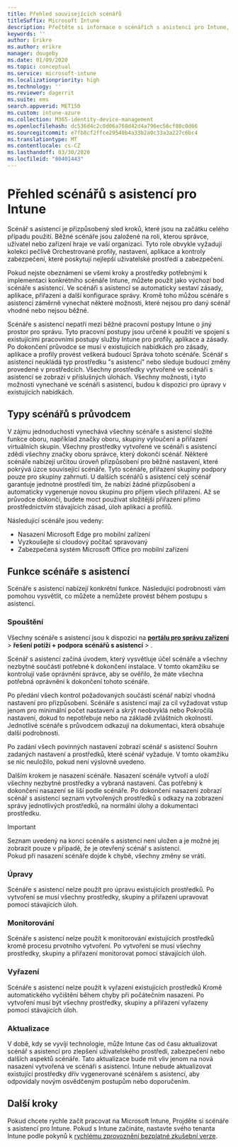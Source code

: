 ```yaml
---
title: Přehled souvisejících scénářů
titleSuffix: Microsoft Intune
description: Přečtěte si informace o scénářích s asistencí pro Intune, které jsou dostupné na portálu pro správu zařízení Microsoft 365.
keywords: ''
author: Erikre
ms.author: erikre
manager: dougeby
ms.date: 01/09/2020
ms.topic: conceptual
ms.service: microsoft-intune
ms.localizationpriority: high
ms.technology: ''
ms.reviewer: dagerrit
ms.suite: ems
search.appverid: MET150
ms.custom: intune-azure
ms.collection: M365-identity-device-management
ms.openlocfilehash: dc536d4c2c0d06a768d42d4a796ec56cf80c0d66
ms.sourcegitcommit: e7fb8cf2ffce29548b4a33b2a0c33a3a227c6bc4
ms.translationtype: MT
ms.contentlocale: cs-CZ
ms.lasthandoff: 03/30/2020
ms.locfileid: "80401443"
---
```

# <a name="intune-guided-scenarios-overview"></a>Přehled scénářů s asistencí pro Intune 

Scénář s asistencí je přizpůsobený sled kroků, které jsou na začátku celého případu použití. Běžné scénáře jsou založené na roli, kterou správce, uživatel nebo zařízení hraje ve vaší organizaci. Tyto role obvykle vyžadují kolekci pečlivě Orchestrované profily, nastavení, aplikace a kontroly zabezpečení, které poskytují nejlepší uživatelské prostředí a zabezpečení.    

Pokud nejste obeznámeni se všemi kroky a prostředky potřebnými k implementaci konkrétního scénáře Intune, můžete použít jako výchozí bod scénáře s asistencí. Ve scénáři s asistencí se automaticky sestaví zásady, aplikace, přiřazení a další konfigurace správy. Kromě toho můžou scénáře s asistencí záměrně vynechat některé možnosti, které nejsou pro daný scénář vhodné nebo nejsou běžné. 

Scénáře s asistencí nepatří mezi běžné pracovní postupy Intune o jiný prostor pro správu. Tyto pracovní postupy jsou určené k použití ve spojení s existujícími pracovními postupy služby Intune pro profily, aplikace a zásady. Po dokončení průvodce se musí v existujících nabídkách pro zásady, aplikace a profily provést veškerá budoucí Správa tohoto scénáře. Scénář s asistencí neukládá typ prostředku "s asistencí" nebo sleduje budoucí změny provedené v prostředcích. Všechny prostředky vytvořené ve scénáři s asistencí se zobrazí v příslušných úlohách. Všechny možnosti, i tyto možnosti vynechané ve scénáři s asistencí, budou k dispozici pro úpravy v existujících nabídkách.  

## <a name="types-of-guided-scenarios"></a>Typy scénářů s průvodcem 

V zájmu jednoduchosti vynechává všechny scénáře s asistencí složité funkce oboru, například značky oboru, skupiny vyloučení a přiřazení virtuálních skupin. Všechny prostředky vytvořené ve scénáři s asistencí zdědí všechny značky oboru správce, který dokončí scénář. Některé scénáře nabízejí určitou úroveň přizpůsobení pro běžné nastavení, které pokrývá úzce související scénáře. Tyto scénáře, přiřazení skupiny podpory pouze pro skupiny zahrnutí. U dalších scénářů s asistencí celý scénář garantuje jednotné prostředí tím, že nabízí žádné přizpůsobení a automaticky vygeneruje novou skupinu pro příjem všech přiřazení. Až se průvodce dokončí, budete moct používat složitější přiřazení přímo prostřednictvím stávajících zásad, úloh aplikací a profilů.  

Následující scénáře jsou vedeny: 
- Nasazení Microsoft Edge pro mobilní zařízení 
- Vyzkoušejte si cloudový počítač spravovaný
- Zabezpečená systém Microsoft Office pro mobilní zařízení 

## <a name="guided-scenario-functionality"></a>Funkce scénáře s asistencí 

Scénáře s asistencí nabízejí konkrétní funkce. Následující podrobnosti vám pomohou vysvětlit, co můžete a nemůžete provést během postupu s asistencí.

### <a name="launching"></a>Spouštění  

Všechny scénáře s asistencí jsou k dispozici na **[portálu pro správu zařízení](https://endpoint.microsoft.com)**  > **řešení potíží + podpora** **scénářů s asistencí** > . 

Scénář s asistencí začíná úvodem, který vysvětluje účel scénáře a všechny nezbytné součásti potřebné k dokončení instalace. V tomto okamžiku se kontrolují vaše oprávnění správce, aby se ověřilo, že máte všechna potřebná oprávnění k dokončení tohoto scénáře.  

Po předání všech kontrol požadovaných součástí scénář nabízí vhodná nastavení pro přizpůsobení. Scénáře s asistencí mají za cíl vyžadovat vstup jenom pro minimální počet nastavení a skrýt neobvyklá nebo Pokročilá nastavení, dokud to nepotřebuje nebo na základě zvláštních okolností. Jednotlivé scénáře s průvodcem odkazují na dokumentaci, která obsahuje další podrobnosti. 

Po zadání všech povinných nastavení zobrazí scénář s asistencí Souhrn zadaných nastavení a prostředků, které scénář vyžaduje. V tomto okamžiku se nic neuložilo, pokud není výslovně uvedeno.

Dalším krokem je nasazení scénáře. Nasazení scénáře vytvoří a uloží všechny nezbytné prostředky a vybraná nastavení. Čas potřebný k dokončení nasazení se liší podle scénáře. Po dokončení nasazení zobrazí scénář s asistencí seznam vytvořených prostředků s odkazy na zobrazení správy jednotlivých prostředků, na normální úlohy a dokumentaci prostředku. 

> [!IMPORTANT]
> Seznam uvedený na konci scénáře s asistencí není uložen a je možné jej zobrazit pouze v případě, že je otevřený scénář s asistencí.  
Pokud při nasazení scénáře dojde k chybě, všechny změny se vrátí. 

### <a name="editing"></a>Úpravy 

Scénáře s asistencí nelze použít pro úpravu existujících prostředků. Po vytvoření se musí všechny prostředky, skupiny a přiřazení upravovat pomocí stávajících úloh.

### <a name="monitoring"></a>Monitorování 

Scénáře s asistencí nelze použít k monitorování existujících prostředků kromě procesu prvotního vytvoření. Po vytvoření se musí všechny prostředky, skupiny a přiřazení monitorovat pomocí stávajících úloh. 

### <a name="retiring"></a>Vyřazení 

Scénáře s asistencí nelze použít k vyřazení existujících prostředků Kromě automatického vyčištění během chyby při počátečním nasazení. Po vytvoření musí být všechny prostředky, skupiny a přiřazení vyřazeny pomocí stávajících úloh. 

### <a name="updating"></a>Aktualizace

V době, kdy se vyvíjí technologie, může Intune čas od času aktualizovat scénář s asistencí pro zlepšení uživatelského prostředí, zabezpečení nebo dalších aspektů scénáře. Tato aktualizace bude mít vliv jenom na nová nasazení vytvořená ve scénáři s asistencí. Intune nebude aktualizovat existující prostředky dřív vygenerované scénářem s asistencí, aby odpovídaly novým osvědčeným postupům nebo doporučením.  

## <a name="next-steps"></a>Další kroky

Pokud chcete rychle začít pracovat na Microsoft Intune, Projděte si scénáře s asistencí pro Intune. Pokud s Intune začínáte, nastavte svého tenanta Intune podle pokynů k [rychlému zprovoznění bezplatné zkušební verze](free-trial-sign-up.md).

